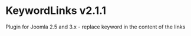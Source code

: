 KeywordLinks v2.1.1
============

Plugin for Joomla 2.5 and 3.x - replace keyword in the content of the links
